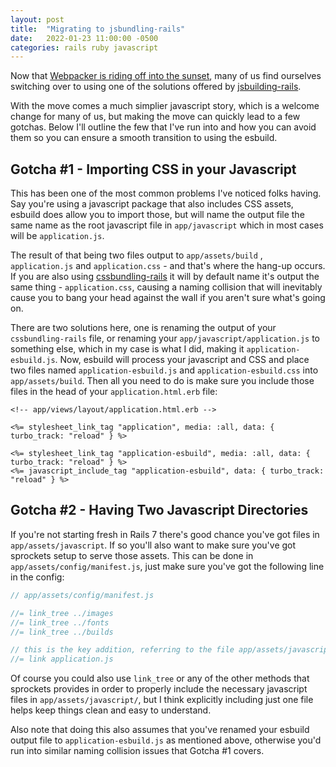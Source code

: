 ```yaml
---
layout: post
title:  "Migrating to jsbundling-rails"
date:   2022-01-23 11:00:00 -0500
categories: rails ruby javascript
---
```


Now that [Webpacker is riding off into the sunset](https://github.com/rails/webpacker/commit/16bba5d6ca862b950a002f19c10d12e4bf51a87b#diff-b335630551682c19a781afebcf4d07bf978fb1f8ac04c6bf87428ed5106870f5), many of us find ourselves switching over to
using one of the solutions offered by [jsbuilding-rails](https://github.com/rails/jsbundling-rails).

With the move comes a much simplier javascript story, which is a welcome change for many of us,
but making the move can quickly lead to a few gotchas. Below I'll outline the few that I've run into
and how you can avoid them so you can ensure a smooth transition to using the esbuild.

## Gotcha #1 - Importing CSS in your Javascript

This has been one of the most common problems I've noticed folks having. Say you're using a javascript
package that also includes CSS assets, esbuild does allow you to import those, but will name
the output file the same name as the root javascript file in `app/javascript` which in most cases will be `application.js`.

The result of that being two files output to `app/assets/build` , `application.js` and `application.css` - and that's where the hang-up occurs. If you are also using [cssbundling-rails](https://github.com/rails/cssbundling-rails) it will by default name it's output the same thing - `application.css`, causing a naming collision that will inevitably cause you to bang your head against the wall if you aren't sure what's going on.

There are two solutions here, one is renaming the output of your `cssbundling-rails` file, or renaming your `app/javascript/application.js` to something else, which in my case is what I did, making it `application-esbuild.js`. Now, esbuild will process your javascript and CSS and place two files named `application-esbuild.js` and `application-esbuild.css` into `app/assets/build`. Then all you need to do is make sure you include those files in the head of your `application.html.erb` file:

```erb
<!-- app/views/layout/application.html.erb -->

<%= stylesheet_link_tag "application", media: :all, data: { turbo_track: "reload" } %>

<%= stylesheet_link_tag "application-esbuild", media: :all, data: { turbo_track: "reload" } %>
<%= javascript_include_tag "application-esbuild", data: { turbo_track: "reload" } %>
```

## Gotcha #2 - Having Two Javascript Directories
If you're not starting fresh in Rails 7 there's good chance you've got files in `app/assets/javascript`.
If so you'll also want to make sure you've got sprockets setup to serve those assets. This can be done in `app/assets/config/manifest.js`, just make sure you've got the following line in the config:

```javascript
// app/assets/config/manifest.js

//= link_tree ../images
//= link_tree ../fonts
//= link_tree ../builds

// this is the key addition, referring to the file app/assets/javascript/application.js
//= link application.js
```
Of course you could also use `link_tree` or any of the other methods that sprockets provides in order
to properly include the necessary javascript files in `app/assets/javascript/`, but I think explicitly
including just one file helps keep things clean and easy to understand.

Also note that doing this also assumes that you've renamed your esbuild output file to `application-esbuild.js`
as mentioned above, otherwise you'd run into similar naming collision issues that Gotcha #1 covers.




